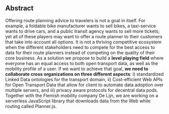 ## Abstract

Offering route planning advice to travelers is not a goal in itself.
For example, a foldable bike manufacturer wants to sell bikes, a taxi-service wants to drive cars, and a public transit agency wants to sell more tickets; yet all of these players may want to offer a route planner to their customers that take into account all options.
It is not a thriving competitive ecosystem when the different stakeholders need to compete for the best access to data for their route planners instead of competing on the quality of their core business.
As a solution we propose to build a __level playing field__ where everyone has an equal access to both open transport data, as well as the mobility profile of a user.
If we want to achieve that goal, __we need to collaborate cross organizations on three different aspects__: i) standardized Linked Data ontologies for the transport domain, ii) Cost-efficient Web APIs for Open Transport Data that allow for client to automate data adoption over multiple servers, and iii) privacy aware protocols for decentral data pods.
Together with the Flemish mobility company De Lijn, we are working on a serverless JavaScript library that downloads data from the Web while routing called Planner.js.
